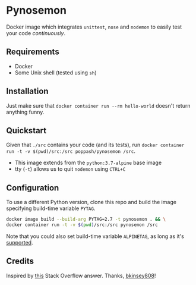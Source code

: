 # Pynosemon
Docker image which integrates `unittest`, `nose` and `nodemon` to easily test your code *continuously*.

## Requirements
- Docker
- Some Unix shell (tested using `sh`)

## Installation
Just make sure that `docker container run --rm hello-world` doesn't return anything funny.

## Quickstart
Given that `./src` contains your code (and its tests), run `docker container run -t -v $(pwd)/src:/src poppash/pynosemon /src`. 

- This image extends from the `python:3.7-alpine` base image
- tty (`-t`) allows us to quit `nodemon` using `CTRL+C`

## Configuration
To use a different Python version, clone this repo and build the image specifying build-time variable `PYTAG`.
```sh
docker image build --build-arg PYTAG=2.7 -t pynosemon . && \
docker container run -t -v $(pwd)/src:/src pynosemon /src
```

Note that you could also set build-time variable `ALPINETAG`, as long as it's [supported](https://hub.docker.com/_/python).

## Credits
Inspired by [this](https://stackoverflow.com/a/49435131) Stack Overflow answer. Thanks, [bkinsey808](https://meta.stackoverflow.com/users/2953703/bkinsey808)!
